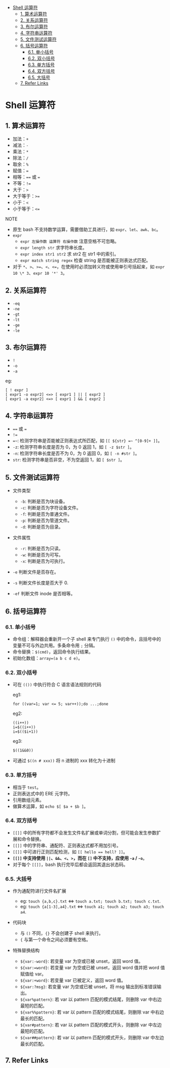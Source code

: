 - [Shell 运算符](#shell-运算符)
  - [1. 算术运算符](#1-算术运算符)
  - [2. 关系运算符](#2-关系运算符)
  - [3. 布尔运算符](#3-布尔运算符)
  - [4. 字符串运算符](#4-字符串运算符)
  - [5. 文件测试运算符](#5-文件测试运算符)
  - [6. 括号运算符](#6-括号运算符)
    - [6.1. 单小括号](#61-单小括号)
    - [6.2. 双小括号](#62-双小括号)
    - [6.3. 单方括号](#63-单方括号)
    - [6.4. 双方括号](#64-双方括号)
    - [6.5. 大括号](#65-大括号)
  - [7. Refer Links](#7-refer-links)

# Shell 运算符

## 1. 算术运算符

- 加法：`+`
- 减法：`-`
- 乘法：`*`
- 除法：`/`
- 取余：`%`
- 赋值：`=`
- 相等：`==` 或 `=`
- 不等：`!=`
- 大于：`>`
- 大于等于：`>=`
- 小于：`<`
- 小于等于：`<=`

NOTE
- 原生 bash 不支持数学运算，需要借助工具进行，如 `expr`、`let`、`awk`、`bc`。
- `expr`
  - `expr 左操作数 运算符 右操作数` 注意空格不可忽略。
  - `expr length str` 求字符串长度。
  - `expr index str1 str2` 求 str2 在 str1 中的索引。
  - `expr match string regex` 检查 string 是否能被正则表达式匹配。
- 对于 `*`、`>`、`>=`、`<`、`<=`，在使用时必须加转义符或使用单引号括起来，如 `expr 10 \* 3`、`expr 10 '*' 3`。

## 2. 关系运算符

- `-eq`
- `-ne`
- `-gt`
- `-lt`
- `-ge`
- `-le`

## 3. 布尔运算符

- `!`
- `-o`
- `-a`

eg:
```
[ ! expr ]
[ expr1 -o expr2] <=> [ expr1 ] || [ expr2 ]
[ expr1 -a expr2] <=> [ expr1 ] && [ expr2 ]
```

## 4. 字符串运算符

- `==` 或 `=`
- `!=`
- `=~`: 检测字符串是否能被正则表达式所匹配，如 `[[ ${str} =~ ^[0-9]+ ]]`。
- `-z`: 检测字符串长度是否为 0，为 0 返回 1，如 `[ -z $str ]`。
- `-n`: 检测字符串长度是否不为 0，为 0 返回 0，如 `[ -n #str ]`。
- `str`: 检测字符串是否非空，不为空返回 1，如 `[ $str ]`。

## 5. 文件测试运算符

- 文件类型
  - `-b`: 判断是否为块设备。
  - `-c`: 判断是否为字符设备文件。
  - `-f`: 判断是否为普通文件。
  - `-p`: 判断是否为管道文件。
  - `-d`: 判断是否为目录。
- 文件属性
  - `-r`: 判断是否为只读。
  - `-w`: 判断是否为可写。
  - `-x`: 判断是否为可执行。

- `-e` 判断文件是否存在。
- `-s` 判断文件长度是否大于 0.
- `-ef` 判断文件 inode 是否相等。

## 6. 括号运算符

### 6.1. 单小括号

- 命令组：解释器会重新开一个子 shell 来专门执行 `()` 中的命令，且括号中的变量不可与外边共用。多条命令用 `;` 分隔。
- 命令替换：`$(cmd)`，返回命令执行结果。
- 初始化数组：`array=(a b c d e)`。

### 6.2. 双小括号

- 可在 `(())` 中执行符合 C 语言语法规则的代码
  
  eg1:
  ```shell
  for ((var=1; var <= 5; var++));do ...;done
  ```
  eg2:
  ```shell
  ((i++))
  i=$((i++))
  i=$(($i+1))
  ```
  eg3:
  ```shell
  $((1&&0))
  ```

- 可通过 `$((n # xxx))` 将 n 进制的 xxx 转化为十进制

### 6.3. 单方括号

- 相当于 `test`。
- 正则表达式中的 ERE 元字符。
- 引用数组元素。
- 做算术运算，如 `echo $[ $a + $b ]`。

### 6.4. 双方括号

- `[[]]` 中的所有字符都不会发生文件名扩展或单词分割，但可能会发生参数扩展和命令替换。
- `[[]]` 中的字符串、通配符、正则表达式都不用加引号。
- `[[]]` 中可进行正则匹配检测，如 `[[ hello == hell? ]]`。
- **`[[]]` 中支持使用 `||`、`&&`、`<`、`>`，而在 `[]` 中不支持，应使用 `-a` / `-o`**。
- 对于每个 `[[]]`，bash 执行完毕后都会返回其退出状态码。

### 6.5. 大括号

- 作为通配符进行文件名扩展
  - eg: `touch {a,b,c}.txt` <=> `touch a.txt; touch b.txt; touch c.txt`.
  - eg: `touch {a[1-3],a4}.txt` <=> `touch a1; touch a2; touch a3; touch a4`.

- 代码块
  - 与 `()` 不同，`{}` 不会创建子 shell 来执行。
  - `{` 与第一个命令之间必须要有空格。

- 特殊替换结构
  - `${var:-word}`: 若变量 var 为空或已被 unset，返回 word 值。
  - `${var:=word}`: 若变量 var 为空或已被 unset，返回 word 值并把 word 值赋值给 var。
  - `${var:+word}`: 若变量 var 已被定义，返回 word 值。
  - `${var:?msg}`: 若变量 var 为空或已被 unset，将 msg 输出到标准错误输出。
  - `${var%pattern}`: 若 var 以 pattern 匹配的模式结尾，则删除 var 中右边最短的匹配。
  - `${var%%pattern}`: 若 var 以 pattern 匹配的模式结尾，则删除 var 中右边最长的匹配。
  - `${var#pattern}`: 若 var 以 pattern 匹配的模式开头，则删除 var 中左边最短的匹配。
  - `${var##pattern}`: 若 var 以 pattern 匹配的模式开头，则删除 var 中左边最长的匹配。

## 7. Refer Links
